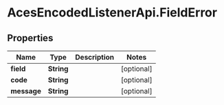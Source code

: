 # AcesEncodedListenerApi.FieldError

## Properties
Name | Type | Description | Notes
------------ | ------------- | ------------- | -------------
**field** | **String** |  | [optional] 
**code** | **String** |  | [optional] 
**message** | **String** |  | [optional] 


